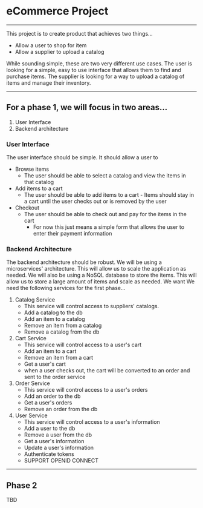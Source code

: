 # eCommerce Project

---
This project is to create product that achieves two things...
- Allow a user to shop for item
- Allow a supplier to upload a catalog

While sounding simple, these are two very different use cases. The user is looking for a simple, easy to use interface that allows them to find and purchase items. The supplier is looking for a way to upload a catalog of items and manage their inventory.

---
## For a phase 1, we will focus in two areas...
1. User Interface
2. Backend architecture



### User Interface
The user interface should be simple. It should allow a user to
- Browse items
  - The user should be able to select a catalog and view the items in that catalog
- Add items to a cart
  - The user should be able to add items to a cart
        - Items should stay in a cart until the user checks out or is removed by the user
- Checkout
  - The user should be able to check out and pay for the items in the cart
    - For now this just means a simple form that allows the user to enter their payment information

### Backend Architecture
The backend architecture should be robust. We will be using a microservices' architecture. This will allow us to scale the application as needed. We will also be using a NoSQL database to store the items. This will allow us to store a large amount of items and scale as needed.
We want
We need the following services for the first phase...
1. Catalog Service
    - This service will control access to suppliers' catalogs.
    - Add a catalog to the db
    - Add an item to a catalog
    - Remove an item from a catalog
    - Remove a catalog from the db
2. Cart Service
    - This service will control access to a user's cart
    - Add an item to a cart
    - Remove an item from a cart
    - Get a user's cart
    - when a user checks out, the cart will be converted to an order and sent to the order service
3. Order Service
    - This service will control access to a user's orders
    - Add an order to the db
    - Get a user's orders
    - Remove an order from the db
4. User Service
    - This service will control access to a user's information
    - Add a user to the db
    - Remove a user from the db
    - Get a user's information
    - Update a user's information
    - Authenticate tokens
    - SUPPORT OPENID CONNECT
---

## Phase 2
TBD

